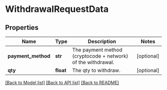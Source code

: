 # WithdrawalRequestData

## Properties
Name | Type | Description | Notes
------------ | ------------- | ------------- | -------------
**payment_method** | **str** | The payment method (cryptocode + network) of the withdrawal. | [optional] 
**qty** | **float** | The qty to withdraw. | [optional] 

[[Back to Model list]](../README.md#documentation-for-models) [[Back to API list]](../README.md#documentation-for-api-endpoints) [[Back to README]](../README.md)

